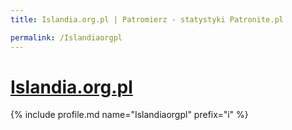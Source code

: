 ```yaml
---
title: Islandia.org.pl | Patromierz - statystyki Patronite.pl

permalink: /Islandiaorgpl
---
```


# [Islandia.org.pl](https://patronite.pl/Islandiaorgpl)

{% include profile.md name="Islandiaorgpl" prefix="i" %}
